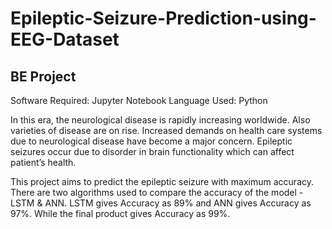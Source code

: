 # Epileptic-Seizure-Prediction-using-EEG-Dataset
## BE Project

Software Required: Jupyter Notebook
Language Used: Python

In this era, the neurological disease is rapidly increasing worldwide. Also varieties of disease are
on rise. Increased demands on health care systems due to neurological disease have become a
major concern. Epileptic seizures occur due to disorder in brain functionality which can affect
patient’s health.

This project aims to predict the epileptic seizure with maximum accuracy. 
There are two algorithms used to compare the accuracy of the model - LSTM & ANN.
LSTM gives Accuracy as 89% and ANN gives Accuracy as 97%. While the final product gives Accuracy as 99%.

